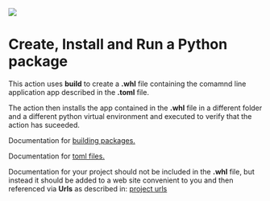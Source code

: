 <div>
    <p><a href="https://github.com/philiprbrenan/createandInstallPythonPackage"><img src="https://github.com/philiprbrenan/createandInstallPythonPackage/workflows/Test/badge.svg"></a>
</div>

# Create, Install and Run a Python package

This action uses **build** to create a **.whl** file containing the comamnd
line application app described in the **.toml** file.

The action then installs the app contained in the **.whl** file in a different
folder and a different python virtual environment and executed to verify that the
action has suceeded.

Documentation for [building packages.](https://setuptools.pypa.io/en/latest/userguide/quickstart.html)

Documentation for  [toml files.](https://packaging.python.org/en/latest/guides/writing-pyproject-toml/#writing-pyproject-toml)

Documentation for your project should not be included in the **.whl** file, but
instead it should be added to a web site convenient to you and then referenced
via **Urls** as described in: [project urls](https://packaging.python.org/en/latest/guides/writing-pyproject-toml/#urls)
